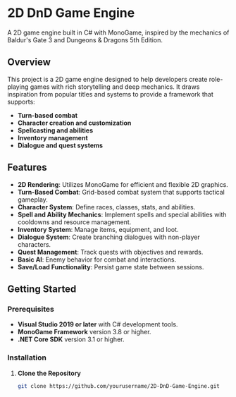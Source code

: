 # 2D DnD Game Engine

A 2D game engine built in C# with MonoGame, inspired by the mechanics of Baldur's Gate 3 and Dungeons & Dragons 5th Edition.

## Overview

This project is a 2D game engine designed to help developers create role-playing games with rich storytelling and deep mechanics. It draws inspiration from popular titles and systems to provide a framework that supports:

- **Turn-based combat**
- **Character creation and customization**
- **Spellcasting and abilities**
- **Inventory management**
- **Dialogue and quest systems**

## Features

- **2D Rendering**: Utilizes MonoGame for efficient and flexible 2D graphics.
- **Turn-Based Combat**: Grid-based combat system that supports tactical gameplay.
- **Character System**: Define races, classes, stats, and abilities.
- **Spell and Ability Mechanics**: Implement spells and special abilities with cooldowns and resource management.
- **Inventory System**: Manage items, equipment, and loot.
- **Dialogue System**: Create branching dialogues with non-player characters.
- **Quest Management**: Track quests with objectives and rewards.
- **Basic AI**: Enemy behavior for combat and interactions.
- **Save/Load Functionality**: Persist game state between sessions.

## Getting Started

### Prerequisites

- **Visual Studio 2019 or later** with C# development tools.
- **MonoGame Framework** version 3.8 or higher.
- **.NET Core SDK** version 3.1 or higher.

### Installation

1. **Clone the Repository**

   ```bash
   git clone https://github.com/yourusername/2D-DnD-Game-Engine.git

